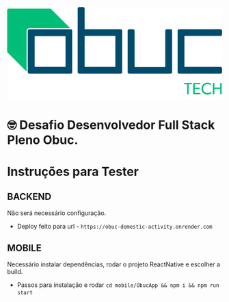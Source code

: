 ![Logotipo OBUC Tech](./logo_tech.png)

# 🤓 Desafio Desenvolvedor Full Stack Pleno Obuc. 
# Instruções para Tester

## BACKEND 
Não será necessário configuração.
- Deploy feito para url - `https://obuc-domestic-activity.onrender.com`

## MOBILE
Necessário instalar dependências, rodar o projeto ReactNative e escolher a build.
- Passos para instalação e rodar `cd mobile/ObucApp && npm i && npm run start`

